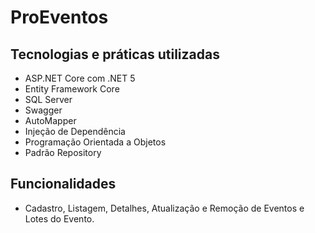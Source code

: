# ProEventos 

## Tecnologias e práticas utilizadas
- ASP.NET Core com .NET 5
- Entity Framework Core
- SQL Server
- Swagger
- AutoMapper
- Injeção de Dependência
- Programação Orientada a Objetos
- Padrão Repository

## Funcionalidades
- Cadastro, Listagem, Detalhes, Atualização e Remoção de Eventos e Lotes do Evento.
